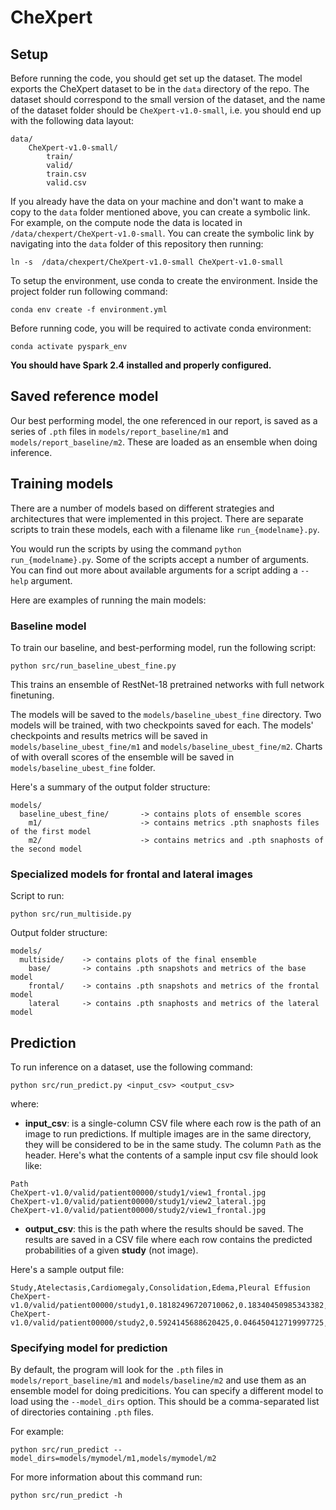 # CheXpert

## Setup

Before running the code, you should get set up the dataset. The model exports the CheXpert dataset to be in the `data` directory
of the repo. The dataset should correspond to the small version of the dataset, and the name of the dataset folder should be `CheXpert-v1.0-small`,
i.e. you should end up with the following data layout:

```
data/
    CheXpert-v1.0-small/
        train/
        valid/
        train.csv
        valid.csv
```

If you already have the data on your machine and don't want to make a copy to the `data` folder mentioned above, you can create a symbolic link.
For example, on the compute node the data is located in `/data/chexpert/CheXpert-v1.0-small`. You can create the symbolic link by navigating
into the `data` folder of this repository then running:

```
ln -s  /data/chexpert/CheXpert-v1.0-small CheXpert-v1.0-small
```

To setup the environment, use conda to create the environment. Inside the project folder run following command:

```
conda env create -f environment.yml
```
Before running code, you will be required to activate conda environment:

```
conda activate pyspark_env
```

**You should have Spark 2.4 installed and properly configured.**

## Saved reference model

Our best performing model, the one referenced in our report, is saved as a
series of `.pth` files in `models/report_baseline/m1` and `models/report_baseline/m2`.
These are loaded as an ensemble when doing inference.

## Training models

There are a number of models based on different strategies and architectures that were
implemented in this project. There are separate scripts to train these models, each
with a filename like `run_{modelname}.py`.

You would run the scripts by using the command `python run_{modelname}.py`. Some of
the scripts accept a number of arguments. You can find out more about available
arguments for a script adding a `--help` argument.

Here are examples of running the main models:

### Baseline model

To train our baseline, and best-performing model, run the following script:

```
python src/run_baseline_ubest_fine.py
```

This trains an ensemble of RestNet-18 pretrained networks with full network finetuning.

The models will be saved to the `models/baseline_ubest_fine` directory. Two models will
be trained, with two checkpoints saved for each. The models' checkpoints and results metrics
will be saved in `models/baseline_ubest_fine/m1` and `models/baseline_ubest_fine/m2`.
Charts of with overall scores of the ensemble will be saved in `models/baseline_ubest_fine` folder.

Here's a summary of the output folder structure:

```
models/
  baseline_ubest_fine/       -> contains plots of ensemble scores
    m1/                      -> contains metrics .pth snaphosts files of the first model
    m2/                      -> contains metrics and .pth snaphosts of the second model
```

### Specialized models for frontal and lateral images

Script to run:

```
python src/run_multiside.py
```

Output folder structure:

```
models/
  multiside/    -> contains plots of the final ensemble
    base/       -> contains .pth snapshots and metrics of the base model
    frontal/    -> contains .pth snapshots and metrics of the frontal model
    lateral     -> contains .pth snaphosts and metrics of the lateral model
```


## Prediction

To run inference on a dataset, use the following command:

```
python src/run_predict.py <input_csv> <output_csv>
```
where:

- **input_csv**: is a single-column CSV file where each row is the path of an image to run predictions. If multiple images are in the same directory,
they will be considered to be in the same study. The column `Path` as the header.
Here's what the contents of a sample input csv file should look like:

```
Path
CheXpert-v1.0/valid/patient00000/study1/view1_frontal.jpg
CheXpert-v1.0/valid/patient00000/study1/view2_lateral.jpg
CheXpert-v1.0/valid/patient00000/study2/view1_frontal.jpg
```
- **output_csv**: this is the path where the results should be saved. The results are saved in a CSV file where each row contains the predicted
probabilities of a given **study** (not image).

Here's a sample output file:

```
Study,Atelectasis,Cardiomegaly,Consolidation,Edema,Pleural Effusion
CheXpert-v1.0/valid/patient00000/study1,0.18182496720710062,0.18340450985343382,0.3042422429595377,0.5247564316322378,0.43194501864211576
CheXpert-v1.0/valid/patient00000/study2,0.5924145688620425,0.046450412719997725,0.6075448519014384,0.17052412368729153,0.06505159298527952
```

### Specifying model for prediction

By default, the program will look for the `.pth` files in `models/report_baseline/m1` and `models/baseline/m2` and use them as an ensemble model for doing predicitions. You can specify
a different model to load using the `--model_dirs` option. This should be a comma-separated list of directories containing `.pth` files.

For example:

```
python src/run_predict --model_dirs=models/mymodel/m1,models/mymodel/m2
```


For more information about this command run:

```
python src/run_predict -h
```